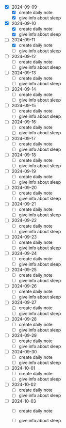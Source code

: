 - [x] 2024-09-09
	- [x] create daily note
	- [x] give info about sleep

- [x] 2024-09-10
	- [x] create daily note
	- [x] give info about sleep

- [ ] 2024-09-11
	- [x] create daily note
	- [ ] give info about sleep

- [ ] 2024-09-12
	- [ ] create daily note
	- [ ] give info about sleep

- [ ] 2024-09-13
	- [ ] create daily note
	- [ ] give info about sleep

- [ ] 2024-09-14
	- [ ] create daily note
	- [ ] give info about sleep

- [ ] 2024-09-15
	- [ ] create daily note
	- [ ] give info about sleep

- [ ] 2024-09-16
	- [ ] create daily note
	- [ ] give info about sleep

- [ ] 2024-09-17
	- [ ] create daily note
	- [ ] give info about sleep

- [ ] 2024-09-18
	- [ ] create daily note
	- [ ] give info about sleep

- [ ] 2024-09-19
	- [ ] create daily note
	- [ ] give info about sleep

- [ ] 2024-09-20
	- [ ] create daily note
	- [ ] give info about sleep

- [ ] 2024-09-21
	- [ ] create daily note
	- [ ] give info about sleep

- [ ] 2024-09-22
	- [ ] create daily note
	- [ ] give info about sleep

- [ ] 2024-09-23
	- [ ] create daily note
	- [ ] give info about sleep

- [ ] 2024-09-24
	- [ ] create daily note
	- [ ] give info about sleep

- [ ] 2024-09-25
	- [ ] create daily note
	- [ ] give info about sleep

- [ ] 2024-09-26
	- [ ] create daily note
	- [ ] give info about sleep

- [ ] 2024-09-27
	- [ ] create daily note
	- [ ] give info about sleep

- [ ] 2024-09-28
	- [ ] create daily note
	- [ ] give info about sleep

- [ ] 2024-09-29
	- [ ] create daily note
	- [ ] give info about sleep

- [ ] 2024-09-30
	- [ ] create daily note
	- [ ] give info about sleep

- [ ] 2024-10-01
	- [ ] create daily note
	- [ ] give info about sleep

- [ ] 2024-10-02
	- [ ] create daily note
	- [ ] give info about sleep

- [ ] 2024-10-03
	- [ ] create daily note
	- [ ] give info about sleep



